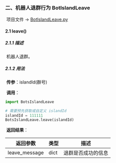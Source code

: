 ### 二、机器人退群行为 BotIslandLeave

​	项目文件 -> [BotIslandLeave.py](../BotIslandLeave.py)

#### 2.1 leave()

##### 2.1.1 描述

​	机器人退群。

##### 2.1.2 用法

​	**传参**：islandId(群号)

​	**调用**：

```python
import BotsIslandLeave

# 需要预先获取或自定义 islandId
islandId = 111111
BotsIslandLeave.leave(islandId)
```

​	**返回结果**：

| 返回参数      | 类型 | 描述               |
| ------------- | ---- | ------------------ |
| leave_message | dict | 退群是否成功的信息 |